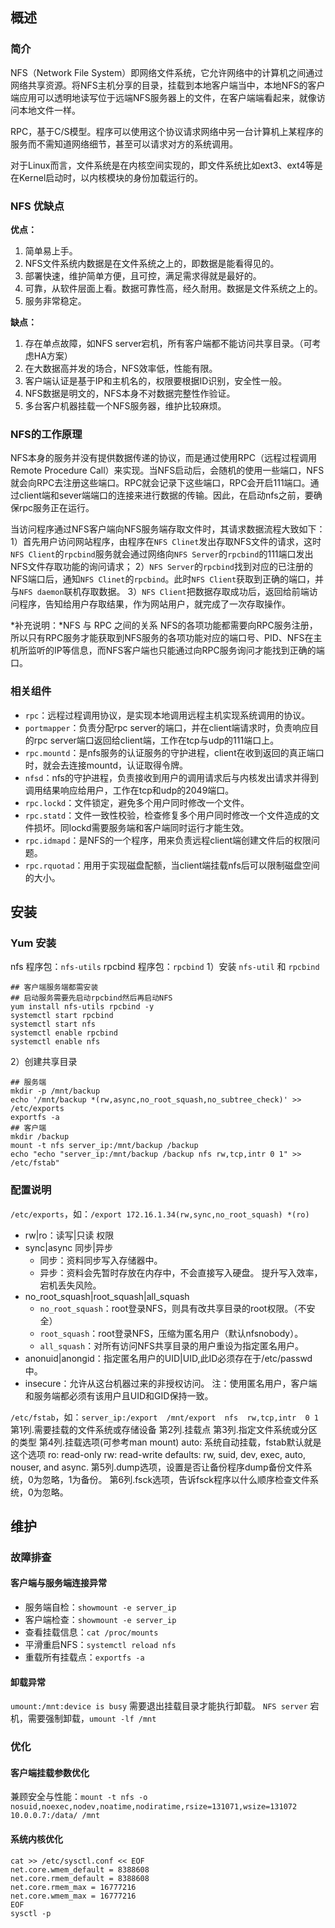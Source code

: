 

## 概述
### 简介
NFS（Network File System）即网络文件系统，它允许网络中的计算机之间通过网络共享资源。将NFS主机分享的目录，挂载到本地客户端当中，本地NFS的客户端应用可以透明地读写位于远端NFS服务器上的文件，在客户端端看起来，就像访问本地文件一样。

RPC，基于C/S模型。程序可以使用这个协议请求网络中另一台计算机上某程序的服务而不需知道网络细节，甚至可以请求对方的系统调用。

对于Linux而言，文件系统是在内核空间实现的，即文件系统比如ext3、ext4等是在Kernel启动时，以内核模块的身份加载运行的。

### NFS 优缺点
**优点：**
1. 简单易上手。
2. NFS文件系统内数据是在文件系统之上的，即数据是能看得见的。
3. 部署快速，维护简单方便，且可控，满足需求得就是最好的。
4. 可靠，从软件层面上看。数据可靠性高，经久耐用。数据是文件系统之上的。
5. 服务非常稳定。

**缺点：**
1. 存在单点故障，如NFS server宕机，所有客户端都不能访问共享目录。（可考虑HA方案）
2. 在大数据高并发的场合，NFS效率低，性能有限。
3. 客户端认证是基于IP和主机名的，权限要根据ID识别，安全性一般。
4. NFS数据是明文的，NFS本身不对数据完整性作验证。
5. 多台客户机器挂载一个NFS服务器，维护比较麻烦。

### NFS的工作原理
NFS本身的服务并没有提供数据传递的协议，而是通过使用RPC（远程过程调用 Remote Procedure Call）来实现。当NFS启动后，会随机的使用一些端口，NFS就会向RPC去注册这些端口。RPC就会记录下这些端口，RPC会开启111端口。通过client端和sever端端口的连接来进行数据的传输。因此，在启动nfs之前，要确保rpc服务正在运行。

当访问程序通过NFS客户端向NFS服务端存取文件时，其请求数据流程大致如下：
1）首先用户访问网站程序，由程序在`NFS Clinet`发出存取NFS文件的请求，这时`NFS Client`的`rpcbind`服务就会通过网络向`NFS Server`的`rpcbind`的111端口发出NFS文件存取功能的询问请求；
2）`NFS Server`的`rpcbind`找到对应的已注册的NFS端口后，通知`NFS Clinet`的`rpcbind`。此时`NFS Client`获取到正确的端口，并与`NFS daemon`联机存取数据。
3）`NFS Client`把数据存取成功后，返回给前端访问程序，告知给用户存取结果，作为网站用户，就完成了一次存取操作。

*补充说明：*NFS 与 RPC 之间的关系
NFS的各项功能都需要向RPC服务注册，所以只有RPC服务才能获取到NFS服务的各项功能对应的端口号、PID、NFS在主机所监听的IP等信息，而NFS客户端也只能通过向RPC服务询问才能找到正确的端口。

### 相关组件
- `rpc`：远程过程调用协议，是实现本地调用远程主机实现系统调用的协议。
- `portmapper`：负责分配rpc server的端口，并在client端请求时，负责响应目的rpc server端口返回给client端，工作在tcp与udp的111端口上。
- `rpc.mountd`：是nfs服务的认证服务的守护进程，client在收到返回的真正端口时，就会去连接mountd，认证取得令牌。
- `nfsd`：nfs的守护进程，负责接收到用户的调用请求后与内核发出请求并得到调用结果响应给用户，工作在tcp和udp的2049端口。
- `rpc.lockd`：文件锁定，避免多个用户同时修改一个文件。
- `rpc.statd`：文件一致性校验，检查修复多个用户同时修改一个文件造成的文件损坏。同lockd需要服务端和客户端同时运行才能生效。
- `rpc.idmapd`：是NFS的一个程序，用来负责远程client端创建文件后的权限问题。
- `rpc.rquotad`：用用于实现磁盘配额，当client端挂载nfs后可以限制磁盘空间的大小。

## 安装
### Yum 安装
nfs 程序包：`nfs-utils`
rpcbind 程序包：`rpcbind`
1）安装 `nfs-util` 和 `rpcbind`
```SHELL
## 客户端服务端都需安装
## 启动服务需要先启动rpcbind然后再启动NFS
yum install nfs-utils rpcbind -y
systemctl start rpcbind
systemctl start nfs
systemctl enable rpcbind
systemctl enable nfs
```
2）创建共享目录
```SHELL
## 服务端
mkdir -p /mnt/backup
echo '/mnt/backup *(rw,async,no_root_squash,no_subtree_check)' >> /etc/exports
exportfs -a
## 客户端
mkdir /backup
mount -t nfs server_ip:/mnt/backup /backup
echo "echo "server_ip:/mnt/backup /backup nfs rw,tcp,intr 0 1" >> /etc/fstab"
```
### 配置说明
`/etc/exports`，如：`/export 172.16.1.34(rw,sync,no_root_squash) *(ro)`
- rw|ro：读写|只读 权限
- sync|async 同步|异步
  - 同步：资料同步写入存储器中。
  - 异步：资料会先暂时存放在内存中，不会直接写入硬盘。 提升写入效率，宕机丢失风险。
- no_root_squash|root_squash|all_squash
  - `no_root_squash`：root登录NFS，则具有改共享目录的root权限。（不安全）
  - `root_squash`：root登录NFS，压缩为匿名用户（默认nfsnobody）。
  - `all_squash`：对所有访问NFS共享目录的用户重设为指定匿名用户。
- anonuid|anongid：指定匿名用户的UID|UID,此ID必须存在于/etc/passwd中。
- insecure：允许从这台机器过来的非授权访问。
  注：使用匿名用户，客户端和服务端都必须有该用户且UID和GID保持一致。

`/etc/fstab`，如：`server_ip:/export  /mnt/export  nfs  rw,tcp,intr  0 1`
第1列.需要挂载的文件系统或存储设备
第2列.挂载点
第3列.指定文件系统或分区的类型
第4列.挂载选项(可参考man mount)
   auto: 系统自动挂载，fstab默认就是这个选项
   ro: read-only
   rw: read-write
   defaults: rw, suid, dev, exec, auto, nouser, and async. 
第5列.dump选项，设置是否让备份程序dump备份文件系统，0为忽略，1为备份。
第6列.fsck选项，告诉fsck程序以什么顺序检查文件系统，0为忽略。


## 维护
### 故障排查
#### 客户端与服务端连接异常
- 服务端自检：`showmount -e server_ip`
- 客户端检查：`showmount -e server_ip`
- 查看挂载信息：`cat /proc/mounts`
- 平滑重启NFS：`systemctl reload nfs`
- 重载所有挂载点：`exportfs -a`
#### 卸载异常
`umount:/mnt:device is busy` 需要退出挂载目录才能执行卸载。
`NFS server` 宕机，需要强制卸载，`umount -lf /mnt`
### 优化
#### 客户端挂载参数优化
兼顾安全与性能：`mount -t nfs -o nosuid,noexec,nodev,noatime,nodiratime,rsize=131071,wsize=131072 10.0.0.7:/data/ /mnt`

#### 系统内核优化
```shell
cat >> /etc/sysctl.conf << EOF
net.core.wmem_default = 8388608
net.core.rmem_default = 8388608
net.core.rmem_max = 16777216
net.core.wmem_max = 16777216
EOF
sysctl -p
```




